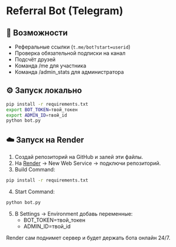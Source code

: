 # Referral Bot (Telegram)

## 🚀 Возможности
- Реферальные ссылки (`t.me/bot?start=userid`)
- Проверка обязательной подписки на канал
- Подсчёт друзей
- Команда /me для участника
- Команда /admin_stats для администратора

## ⚙️ Запуск локально
```bash
pip install -r requirements.txt
export BOT_TOKEN=твой_токен
export ADMIN_ID=твой_id
python bot.py
```

## ☁️ Запуск на Render
1. Создай репозиторий на GitHub и залей эти файлы.
2. На [Render](https://render.com) → New Web Service → подключи репозиторий.
3. Build Command:
```bash
pip install -r requirements.txt
```
4. Start Command:
```bash
python bot.py
```
5. В Settings → Environment добавь переменные:
   - BOT_TOKEN=твой_токен
   - ADMIN_ID=твой_id

Render сам поднимет сервер и будет держать бота онлайн 24/7.
